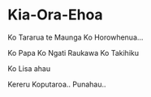 # Kia-Ora-Ehoa


Ko Tararua te Maunga
Ko Horowhenua...

Ko Papa
Ko Ngati Raukawa
Ko Takihiku


Ko Lisa ahau

Kereru  Koputaroa..  Punahau..
